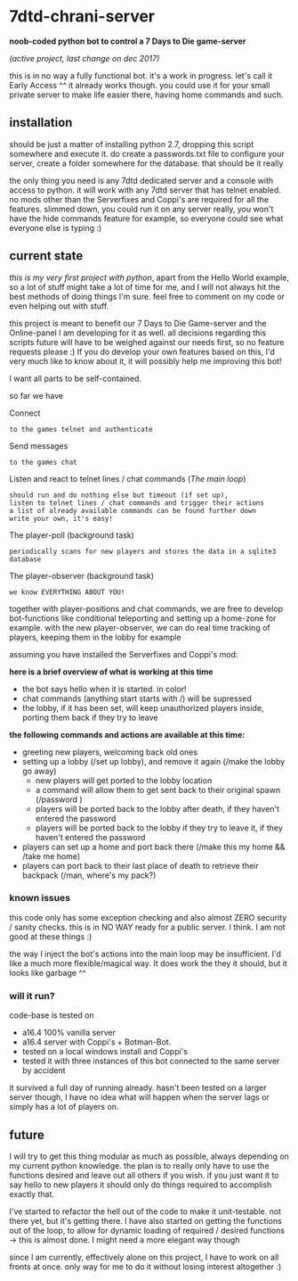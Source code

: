 # 7dtd-chrani-server

**noob-coded python bot to control a 7 Days to Die game-server**

*(active project, last change on dec 2017)*

this is in no way a fully functional bot. it's a work in progress. let's call it Early Access ^^
it already works though. you could use it for your small private server to make life easier there, having home commands
and such.  

## installation
should be just a matter of installing python 2.7, dropping this script somewhere and execute it. do create
a passwords.txt file to configure your server, create a folder somewhere for the database. that should be it really

the only thing you need is any 7dtd dedicated server and a console with access to python. it will work with any 7dtd
server that has telnet enabled. no mods other than the Serverfixes and Coppi's are required for all the features.
slimmed down, you could run it on any server really, you won't have the hide commands feature for example, so everyone
could see what everyone else is typing :)   

## current state
*this is my very first project with python*, apart from the Hello World example, so a lot of stuff might take a lot of
time for me, and I will not always hit the best methods of doing things I'm sure. feel free to comment on my code or
even helping out with stuff.

this project is meant to benefit our 7 Days to Die Game-server and the Online-panel I am developing for it as well. all
decisions regarding this scripts future will have to be weighed against our needs first, so no feature requests
please :) If you do develop your own features based on this, I'd very much like to know about it, it will possibly help
me improving this bot!

I want all parts to be self-contained.

so far we have

Connect

    to the games telnet and authenticate

Send messages

    to the games chat

Listen and react to telnet lines / chat commands (*The main loop*)

    should run and do nothing else but timeout (if set up),
    listen to telnet lines / chat commands and trigger their actions
    a list of already available commands can be found further down
    write your own, it's easy!

The player-poll (background task)

    periodically scans for new players and stores the data in a sqlite3
    database

The player-observer (background task)

    we know EVERYTHING ABOUT YOU!

together with player-positions and chat commands, we are free to develop bot-functions like conditional teleporting
and setting up a home-zone for example. with the new player-observer, we can do real time tracking of players,
keeping them in the lobby for example

assuming you have installed the Serverfixes and Coppi's mod:

**here is a brief overview of what is working at this time**
* the bot says hello when it is started. in color!
* chat commands (anything start starts with /) will be supressed
* the lobby, if it has been set, will keep unauthorized players inside,
  porting them back if they try to leave
 
**the following commands and actions are available at this time:**
* greeting new players, welcoming back old ones
* setting up a lobby (/set up lobby), and remove it again (/make the lobby go away)
    * new players will get ported to the lobby location
    * a command will allow them to get sent back to their original spawn (/password <password>)
    * players will be ported back to the lobby after death, if they haven't entered the password
    * players will be ported back to the lobby if they try to leave it, if they haven't entered the password
* players can set up a home and port back there (/make this my home && /take me home)
* players can port back to their last place of death to retrieve their backpack (/man, where's my pack?)

### known issues
this code only has some exception checking and also almost ZERO security / sanity checks. this is in NO WAY ready for
a public server. I think. I am not good at these things :)

the way I inject the bot's actions into the main loop may be insufficient. I'd like a much more flexible/magical way.
It does work the they it should, but it looks like garbage ^^

### will it run?
code-base is tested on
* a16.4 100% vanilla server 
* a16.4 server with Coppi's + Botman-Bot.
* tested on a local windows install and Coppi's
* tested it with three instances of this bot connected to the same server by accident 

it survived a full day of running already. hasn't been tested on a larger server though, I have no idea what
will happen when the server lags or simply has a lot of players on.

## future
I will try to get this thing modular as much as possible, always depending on my current python knowledge. the plan is to
really only have to use the functions desired and leave out all others if you wish. if you just want it to say hello
to new players it should only do things required to accomplish exactly that.

I've started to refactor the hell out of the code to make it unit-testable. not there yet, but it's getting there.
I have also started on getting the functions out of the loop, to allow for dynamic loading of required / desired
functions -> this is almost done. I might need a more elegant way though

since I am currently, effectively alone on this project, I have to work on all fronts at once. only way for me to do
it without losing interest altogether :)  